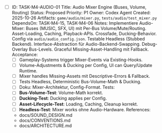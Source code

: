 - [ ] ID: TASK-M4-AUDIO-01
  Title: Audio Mixer Engine (Buses, Volume, Routing)
  Status: Proposed
  Priority: P1
  Owner: Codex Agent
  Created: 2025-10-26
  Artifacts: `game/audio/mixer.py`, `tests/audio/test_mixer.py`
  DependsOn: TASK-M4-15, TASK-M4-06
  Notes:
  Implementiere Audio-Mixer: Buses (MUSIC, SFX, UI) mit Per-Bus Volume/Mute/Routing. Asset-Loading, Caching, Playback-APIs. Crossfade, Ducking-Behavior. Config via `audio/audio_config.json`. Testable Headless (Stubbed Backend). Interface-Abstraction für Audio-Backend-Swapping. Debug-Overlay Bus-Levels. Graceful Missing-Asset-Handling mit Fallback.
  Acceptance:
  - [ ] Gameplay-Systems trigger Mixer-Events via Existing-Hooks.
  - [ ] Volume-Adjustments & Ducking per Config, UI can Query/Update Runtime.
  - [ ] Mixer handles Missing-Assets mit Descriptive-Errors & Fallback.
  - [ ] Tests Headless, Deterministic Bus-Volume-Math & Ducking.
  - [ ] Doku: Mixer-Architektur, Config-Format.
  Tests:
  - [ ] **Bus-Volume-Test**: Volume-Math korrekt.
  - [ ] **Ducking-Test**: Ducking applies per Config.
  - [ ] **Asset-Lifecycle-Test**: Loading, Caching, Cleanup korrekt.
  - [ ] **Headless-Test**: Mixer works ohne Audio-Hardware.
  References:
  - docs/SOUND_DESIGN.md
  - docs/CONVENTIONS.md
  - docs/ARCHITECTURE.md
